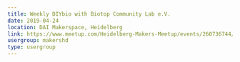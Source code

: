 ```yaml
---
title: Weekly DIYbio with Biotop Community Lab e.V.
date: 2019-04-24
location: DAI Makerspace, Heidelberg
link: https://www.meetup.com/Heidelberg-Makers-Meetup/events/260736744/
usergroup: makershd
type: usergroup
---
```

